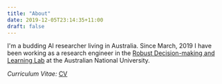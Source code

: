 ```yaml
---
title: "About"
date: 2019-12-05T23:14:35+11:00
draft: false
---
```


I'm a budding AI researcher living in Australia. Since March, 2019 I have been working as a research engineer in the [Robust Decision-making and Learning Lab](http://rdl.cecs.anu.edu.au/) at the Australian National University.

*Curriculum Vitae:* [CV](/files/CV.pdf)
